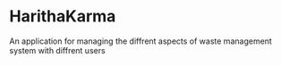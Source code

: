 # HarithaKarma
An application for managing the diffrent aspects of waste management system with diffrent users
